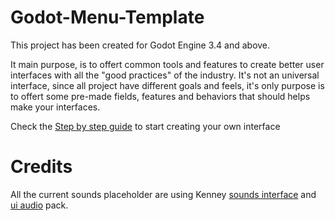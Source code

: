 # Godot-Menu-Template

This project has been created for Godot Engine 3.4 and above. 

It main purpose, is to offert common tools and features to create better user interfaces with all the "good practices" of the industry.  It's not an universal interface, since all project have different goals and feels, it's only purpose is to offert some pre-made fields, features and behaviors that should helps make your interfaces.

Check the [Step by step guide](https://github.com/Levrault/Godot-Menu-Template/wiki/Step-by-step-guide) to start creating your own interface

# Credits
All the current sounds placeholder are using Kenney [sounds interface](https://www.kenney.nl/assets/interface-sounds) and [ui audio](https://www.kenney.nl/assets/ui-audio) pack.
